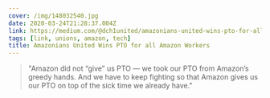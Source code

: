 ```yaml
---
cover: /img/148032540.jpg
date: 2020-03-24T21:28:37.004Z
link: https://medium.com/@dch1united/amazonians-united-wins-pto-for-all-amazon-workers-f17e6ffbb192
tags: [link, unions, amazon, tech]
title: Amazonians United Wins PTO for all Amazon Workers
---
```


> "Amazon did not “give” us PTO — we took our PTO from Amazon’s greedy hands. And we have to keep fighting so that Amazon gives us our PTO on top of the sick time we already have."
